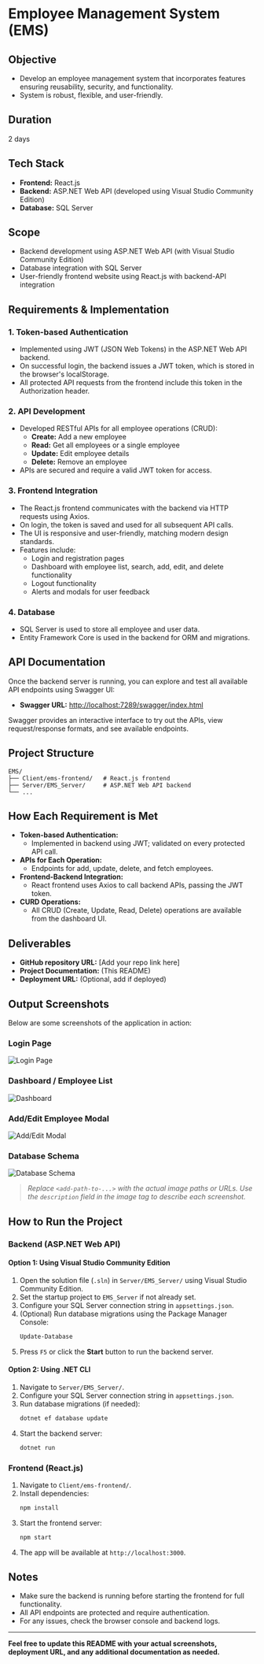 # Employee Management System (EMS)

## Objective
- Develop an employee management system that incorporates features ensuring reusability, security, and functionality.
- System is robust, flexible, and user-friendly.

## Duration
2 days

## Tech Stack
- **Frontend:** React.js
- **Backend:** ASP.NET Web API (developed using Visual Studio Community Edition)
- **Database:** SQL Server

## Scope
- Backend development using ASP.NET Web API (with Visual Studio Community Edition)
- Database integration with SQL Server
- User-friendly frontend website using React.js with backend-API integration

## Requirements & Implementation

### 1. Token-based Authentication
- Implemented using JWT (JSON Web Tokens) in the ASP.NET Web API backend.
- On successful login, the backend issues a JWT token, which is stored in the browser's localStorage.
- All protected API requests from the frontend include this token in the Authorization header.

### 2. API Development
- Developed RESTful APIs for all employee operations (CRUD):
  - **Create:** Add a new employee
  - **Read:** Get all employees or a single employee
  - **Update:** Edit employee details
  - **Delete:** Remove an employee
- APIs are secured and require a valid JWT token for access.

### 3. Frontend Integration
- The React.js frontend communicates with the backend via HTTP requests using Axios.
- On login, the token is saved and used for all subsequent API calls.
- The UI is responsive and user-friendly, matching modern design standards.
- Features include:
  - Login and registration pages
  - Dashboard with employee list, search, add, edit, and delete functionality
  - Logout functionality
  - Alerts and modals for user feedback

### 4. Database
- SQL Server is used to store all employee and user data.
- Entity Framework Core is used in the backend for ORM and migrations.

## API Documentation
Once the backend server is running, you can explore and test all available API endpoints using Swagger UI:

- **Swagger URL:** [http://localhost:7289/swagger/index.html](http://localhost:7289/swagger/index.html)

Swagger provides an interactive interface to try out the APIs, view request/response formats, and see available endpoints.

## Project Structure
```
EMS/
├── Client/ems-frontend/   # React.js frontend
├── Server/EMS_Server/     # ASP.NET Web API backend
└── ...
```

## How Each Requirement is Met
- **Token-based Authentication:**
  - Implemented in backend using JWT; validated on every protected API call.
- **APIs for Each Operation:**
  - Endpoints for add, update, delete, and fetch employees.
- **Frontend-Backend Integration:**
  - React frontend uses Axios to call backend APIs, passing the JWT token.
- **CURD Operations:**
  - All CRUD (Create, Update, Read, Delete) operations are available from the dashboard UI.

## Deliverables
- **GitHub repository URL:** [Add your repo link here]
- **Project Documentation:** (This README)
- **Deployment URL:** (Optional, add if deployed)

## Output Screenshots
Below are some screenshots of the application in action:

### Login Page
![Login Page](<add-path-to-login-screenshot>)

### Dashboard / Employee List
![Dashboard](<add-path-to-dashboard-screenshot>)

### Add/Edit Employee Modal
![Add/Edit Modal](<add-path-to-modal-screenshot>)

### Database Schema
![Database Schema](<add-path-to-db-schema-screenshot>)

> _Replace `<add-path-to-...>` with the actual image paths or URLs. Use the `description` field in the image tag to describe each screenshot._

## How to Run the Project

### Backend (ASP.NET Web API)
#### Option 1: Using Visual Studio Community Edition
1. Open the solution file (`.sln`) in `Server/EMS_Server/` using Visual Studio Community Edition.
2. Set the startup project to `EMS_Server` if not already set.
3. Configure your SQL Server connection string in `appsettings.json`.
4. (Optional) Run database migrations using the Package Manager Console:
   ```powershell
   Update-Database
   ```
5. Press `F5` or click the **Start** button to run the backend server.

#### Option 2: Using .NET CLI
1. Navigate to `Server/EMS_Server/`.
2. Configure your SQL Server connection string in `appsettings.json`.
3. Run database migrations (if needed):
   ```bash
   dotnet ef database update
   ```
4. Start the backend server:
   ```bash
   dotnet run
   ```

### Frontend (React.js)
1. Navigate to `Client/ems-frontend/`.
2. Install dependencies:
   ```bash
   npm install
   ```
3. Start the frontend server:
   ```bash
   npm start
   ```
4. The app will be available at `http://localhost:3000`.

## Notes
- Make sure the backend is running before starting the frontend for full functionality.
- All API endpoints are protected and require authentication.
- For any issues, check the browser console and backend logs.

---

**Feel free to update this README with your actual screenshots, deployment URL, and any additional documentation as needed.** 